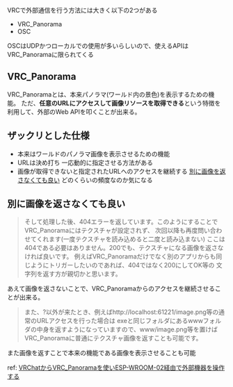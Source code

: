 VRCで外部通信を行う方法には大きく以下の2つがある

- VRC_Panorama
- OSC

OSCはUDPかつローカルでの使用が多いらしいので、使えるAPIはVRC_Panoramaに限られてくる

## VRC_Panorama

VRC_Panoramaとは、本来パノラマ(ワールド内の景色)を表示するための機能。
ただ、**任意のURLにアクセスして画像リソースを取得できる**という特徴を利用して、外部のWeb APIを叩くことが出来る。

## ザックリとした仕様

- 本来はワールドのパノラマ画像を表示させるための機能
- URLは決め打ち
一応動的に指定させる方法がある
- 画像が取得できないと指定されたURLへのアクセスを継続する
[別に画像を返さなくても良い](#別に画像を返さなくても良い)
どのくらいの頻度なのか気になる

## 別に画像を返さなくても良い

>そして処理した後、404エラーを返しています。このようにすることでVRC_Panoramaにはテクスチャが設定されず、
 次回以降も再度問い合わせてくれます(一度テクスチャを読み込めると二度と読み込まない)
 ここは404である必要はありません。200でも、テクスチャになる画像を返さなければ良いです。
 例えばVRC_Panoramaだけでなく別のアプリからも同じようにトリガーしたいのであれば、404ではなく200にしてOK等の
 文字列を返す方が親切かと思います。

あえて画像を返さないことで、VRC_Panoramaからのアクセスを継続させることが出来る。

>また、?以外が来たとき、例えばhttp://localhost:61221/image.png等の通常のURLアクセスを行った場合は
 exeと同じフォルダにあるwwwフォルダの中身を返すようになっていますので、www/image.png等を置けば
 VRC_Panoramaに普通にテクスチャ画像を返すことも可能です。

また画像を返すことで本来の機能である画像を表示させることも可能

ref: [VRChatからVRC_Panoramaを使いESP-WROOM-02経由で外部機器を操作する](https://qiita.com/sh_akira/items/3ed79ce23fade2d3831d)